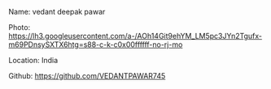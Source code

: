 Name: vedant deepak pawar

Photo: https://lh3.googleusercontent.com/a-/AOh14Git9ehYM_LM5pc3JYn2Tgufx-m69PDnsySXTX6htg=s88-c-k-c0x00ffffff-no-rj-mo

Location: India

Github: https://github.com/VEDANTPAWAR745
